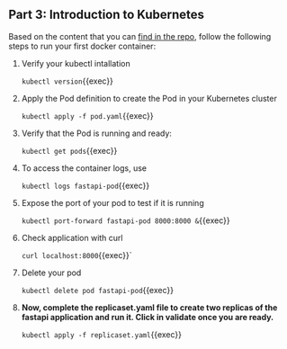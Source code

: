 ## Part 3: Introduction to Kubernetes

Based on the content that you can [find in the repo](https://github.com/rolling-scopes-school/devops/modules/10.Containers/Part4), follow the following steps to run your first docker container:

1. Verify your kubectl intallation

   `kubectl version`{{exec}}
2. Apply the Pod definition to create the Pod in your Kubernetes cluster

   `kubectl apply -f pod.yaml`{{exec}}
3. Verify that the Pod is running and ready:

   `kubectl get pods`{{exec}}
4. To access the container logs, use

   `kubectl logs fastapi-pod`{{exec}}
5. Expose the port of your pod to test if it is running

   `kubectl port-forward fastapi-pod 8000:8000 &`{{exec}}
6. Check application with curl

   `curl localhost:8000`{{exec}}`
7. Delete your pod

   `kubectl delete pod fastapi-pod`{{exec}}
8. **Now, complete the replicaset.yaml file to create two replicas of the fastapi application and run it. Click in validate once you are ready.**

   `kubectl apply -f replicaset.yaml`{{exec}}
